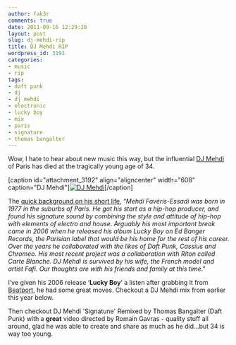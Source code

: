 ```yaml
---
author: fak3r
comments: true
date: 2011-09-16 12:29:28
layout: post
slug: dj-mehdi-rip
title: DJ Mehdi RIP
wordpress_id: 3191
categories:
- music
- rip
tags:
- daft punk
- dj
- dj mehdi
- electronic
- lucky boy
- mix
- paris
- signature
- thomas bangalter
---
```


Wow, I hate to hear about new music this way, but the influential [DJ Mehdi](http://en.wikipedia.org/wiki/DJ_Mehdi) of Paris has died at the tragically young age of 34.

[caption id="attachment_3192" align="aligncenter" width="608" caption="DJ Mehdi"][![DJ Mehdi](http://fak3r.com/wp-content/blogs.dir/12/files/DJ-Mehdi-608x403.jpg)](http://fak3r.com/media/music/dj-mehdi-rip/attachment/dj-mehdi-608x403/)[/caption]

The [quick background on his short life](http://www.residentadvisor.net/news.aspx?id=14847), “_Mehdi Favéris-Essadi was born in 1977 in the suburbs of Paris. He got his start as a hip-hop producer, and found his signature sound by combining the style and attitude of hip-hop with elements of electro and house. Arguably his most important break came in 2006 when he released his album Lucky Boy on Ed Banger Records, the Parisian label that would be his home for the rest of his career. Over the years he collaborated with the likes of Daft Punk, Cassius and Chromeo. His most recent project was a collaboration with Riton called Carte Blanche. DJ Mehdi is survived by his wife, the French model and artist Fafi. Our thoughts are with his friends and family at this time_.”

I’ve given his 2006 release ‘**Lucky Boy**’ a listen after grabbing it from [Beatport](https://www.beatport.com/release/lucky-boy/95071), he had some great moves. Checkout a DJ Mehdi mix from earlier this year below.



Then checkout DJ Mehdi 'Signatune' Remixed by Thomas Bangalter (Daft Punk) with a **great** video directed by Romain Gavras - quality stuff all around, glad he was able to create and share as much as he did...but 34 is way too young.

